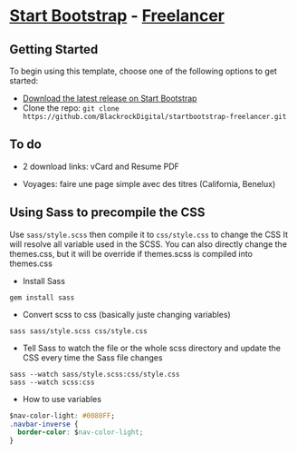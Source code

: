 # [Start Bootstrap](http://startbootstrap.com/) - [Freelancer](http://startbootstrap.com/template-overviews/freelancer/)

## Getting Started

To begin using this template, choose one of the following options to get started:
* [Download the latest release on Start Bootstrap](http://startbootstrap.com/template-overviews/freelancer/)
* Clone the repo: `git clone https://github.com/BlackrockDigital/startbootstrap-freelancer.git`


## To do

* 2 download links: vCard and Resume PDF

* Voyages: faire une page simple avec des titres (California, Benelux)



## Using Sass to precompile the CSS

Use `sass/style.scss` then compile it to `css/style.css` to change the CSS
It will resolve all variable used in the SCSS. You can also directly change the themes.css, but it will be override if themes.scss is compiled into themes.css


* Install Sass
```
gem install sass
```

* Convert scss to css (basically juste changing variables)
```shell
sass sass/style.scss css/style.css
```

* Tell Sass to watch the file or the whole scss directory and update the CSS every time the Sass file changes
```
sass --watch sass/style.scss:css/style.css
sass --watch scss:css
```

* How to use variables
```css
$nav-color-light: #0080FF;
.navbar-inverse {
  border-color: $nav-color-light;
}
```
